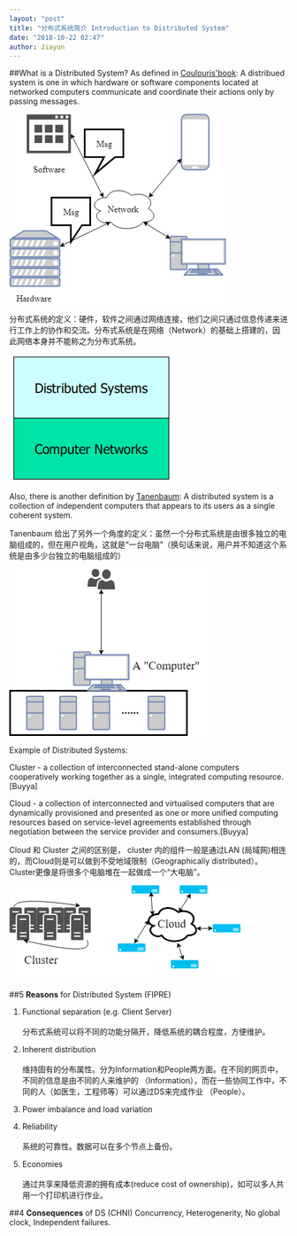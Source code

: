 ```yaml
---
layout: "post"
title: "分布式系统简介 Introduction to Distributed System"
date: "2018-10-22 02:47"
author: Jiayun
---
```


##What is a Distributed System?
As defined in [Coulouris'book](http://www.gecg.in/papers/ds5thedn.pdf):
A distribued system is one in which hardware or software components located at networked computers communicate and coordinate their actions only by passing messages.

![Distributed System](/assets/ds_concept.png)

分布式系统的定义：硬件，软件之间通过网络连接，他们之间只通过信息传递来进行工作上的协作和交流。分布式系统是在网络（Network）的基础上搭建的，因此网络本身并不能称之为分布式系统。

![network](/assets/network.png)

Also, there is another definition by [Tanenbaum](http://barbie.uta.edu/~jli/Resources/MapReduce&Hadoop/Distributed%20Systems%20Principles%20and%20Paradigms.pdf): A distributed system is a collection of independent computers that
appears to its users as a single coherent system.

Tanenbaum 给出了另外一个角度的定义：虽然一个分布式系统是由很多独立的电脑组成的，但在用户视角，这就是“一台电脑”（换句话来说，用户并不知道这个系统是由多少台独立的电脑组成的）

![Distributed System](/assets/ds_concept_2.png)

Example of Distributed Systems:

Cluster - a collection of interconnected stand-alone computers cooperatively
working together as a single, integrated computing resource. [Buyya]

Cloud - a collection of
interconnected and virtualised computers that are dynamically
provisioned and presented as one or more unified computing
resources based on service-level agreements established through
negotiation between the service provider and consumers.[Buyya]

Cloud 和 Cluster 之间的区别是， cluster 内的组件一般是通过LAN (局域网)相连的，而Cloud则是可以做到不受地域限制（Geographically distributed）。Cluster更像是将很多个电脑堆在一起做成一个“大电脑”。

![Distributed System](/assets/cluster_cloud.png)

##5 **Reasons** for Distributed System (FIPRE)

1.  Functional separation (e.g. Client Server) <br><br>
分布式系统可以将不同的功能分隔开，降低系统的耦合程度，方便维护。<br>

2.  Inherent distribution <br><br>
维持固有的分布属性。分为Information和People两方面。在不同的网页中，不同的信息是由不同的人来维护的 （Information），而在一些协同工作中，不同的人（如医生，工程师等）可以通过DS来完成作业 （People）。

3.  Power imbalance and load variation

4.  Reliability<br><br>
系统的可靠性。数据可以在多个节点上备份。

5.  Economies<br><br>
通过共享来降低资源的拥有成本(reduce cost of ownership)，如可以多人共用一个打印机进行作业。

##4 **Consequences** of DS (CHNI)
Concurrency, Heterogenerity, No global clock, Independent failures.
